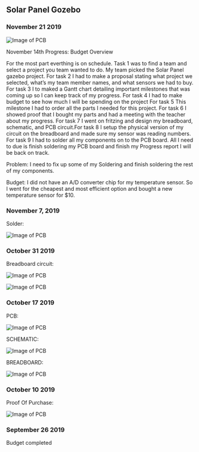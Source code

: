 
Solar Panel Gozebo
-------------------
### November 21 2019

![Image of PCB](https://thesweeterman.github.io/TBD/case.PNG)
 
November 14th Progress: 
Budget Overview 

For the most part everthing is on schedule. Task 1 was to find a team and select a project you team wanted to do. My team picked the Solar Panel gazebo project. For task 2 I had to make a proposal stating what project we selected, what’s my team member names, and what sensors we had to buy. For task 3 I to maked a Gantt chart detailing important milestones that was coming up so I can keep track of my progress. For task 4 I had to make budget to see how much I will be spending on the project For task 5 This milestone I had to order all the parts I needed for this project. For task 6 I showed proof that I bought my parts and had a meeting with the teacher about my progress. For task 7 I went on fritzing and design my breadboard, schematic, and PCB circuit.For task 8 I setup the physical version of my circuit on the breadboard and made sure my sensor was reading numbers. For task 9 I had to solder all my components on to the PCB board. All I need to due is finish soldering my PCB board and finish my Progress report I will be back on track.

Problem: I need to fix up some of my Soldering and finish soldering the rest of my components.

Budget: I did not have an A/D converter chip for my temperature sensor. So I went for the cheapest and most efficient option and bought a new temperature sensor for $10.
### November 7, 2019
Solder:

![Image of PCB](https://thesweeterman.github.io/TBD/Solder.PNG)
### October 31 2019
Breadboard circuit:

![Image of PCB](https://thesweeterman.github.io/TBD/tempcircuit.PNG)

![Image of PCB](https://thesweeterman.github.io/TBD/measurement.PNG)
### October 17 2019
PCB:

![Image of PCB](https://thesweeterman.github.io/TBD/PCB.PNG)

SCHEMATIC:

![Image of PCB](https://thesweeterman.github.io/TBD/Sch.PNG)

BREADBOARD:

![Image of PCB](https://thesweeterman.github.io/TBD/BreadB.PNG)

### October 10 2019 
Proof Of Purchase:

![Image of PCB](https://thesweeterman.github.io/TBD/Purchase.PNG)

### September 26 2019
Budget completed 

